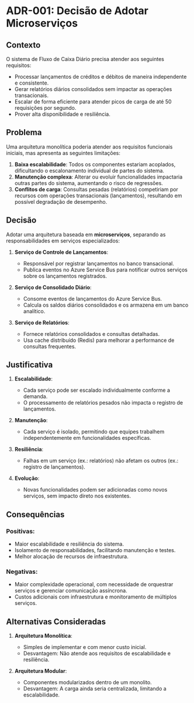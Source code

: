 # ADR-001: Decisão de Adotar Microserviços

## Contexto

O sistema de Fluxo de Caixa Diário precisa atender aos seguintes requisitos:

- Processar lançamentos de créditos e débitos de maneira independente e consistente.
- Gerar relatórios diários consolidados sem impactar as operações transacionais.
- Escalar de forma eficiente para atender picos de carga de até 50 requisições por segundo.
- Prover alta disponibilidade e resiliência.

## Problema

Uma arquitetura monolítica poderia atender aos requisitos funcionais iniciais, mas apresenta as seguintes limitações:

1. **Baixa escalabilidade**: Todos os componentes estariam acoplados, dificultando o escalonamento individual de partes do sistema.
2. **Manutenção complexa**: Alterar ou evoluir funcionalidades impactaria outras partes do sistema, aumentando o risco de regressões.
3. **Conflitos de carga**: Consultas pesadas (relatórios) competiriam por recursos com operações transacionais (lançamentos), resultando em possível degradação de desempenho.

## Decisão

Adotar uma arquitetura baseada em **microserviços**, separando as responsabilidades em serviços especializados:

1. **Serviço de Controle de Lançamentos**:
   - Responsável por registrar lançamentos no banco transacional.
   - Publica eventos no Azure Service Bus para notificar outros serviços sobre os lançamentos registrados.

2. **Serviço de Consolidado Diário**:
   - Consome eventos de lançamentos do Azure Service Bus.
   - Calcula os saldos diários consolidados e os armazena em um banco analítico.

3. **Serviço de Relatórios**:
   - Fornece relatórios consolidados e consultas detalhadas.
   - Usa cache distribuído (Redis) para melhorar a performance de consultas frequentes.

## Justificativa

1. **Escalabilidade**:
   - Cada serviço pode ser escalado individualmente conforme a demanda.
   - O processamento de relatórios pesados não impacta o registro de lançamentos.

2. **Manutenção**:
   - Cada serviço é isolado, permitindo que equipes trabalhem independentemente em funcionalidades específicas.

3. **Resiliência**:
   - Falhas em um serviço (ex.: relatórios) não afetam os outros (ex.: registro de lançamentos).

4. **Evolução**:
   - Novas funcionalidades podem ser adicionadas como novos serviços, sem impacto direto nos existentes.

## Consequências

### Positivas:

- Maior escalabilidade e resiliência do sistema.
- Isolamento de responsabilidades, facilitando manutenção e testes.
- Melhor alocação de recursos de infraestrutura.

### Negativas:

- Maior complexidade operacional, com necessidade de orquestrar serviços e gerenciar comunicação assíncrona.
- Custos adicionais com infraestrutura e monitoramento de múltiplos serviços.

## Alternativas Consideradas

1. **Arquitetura Monolítica**:
   - Simples de implementar e com menor custo inicial.
   - Desvantagem: Não atende aos requisitos de escalabilidade e resiliência.

2. **Arquitetura Modular**:
   - Componentes modularizados dentro de um monolito.
   - Desvantagem: A carga ainda seria centralizada, limitando a escalabilidade.

